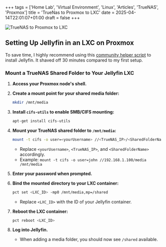 +++
tags = ['Home Lab', 'Virtual Environment', 'Linux', 'Articles', 'TrueNAS', 'Proxmox']
title = 'TrueNas to Proxmox to LXC'
date = 2025-04-14T22:01:07+01:00
draft = false
+++

![TrueNAS to Proxmox to LXC](https://pbrazeale.github.io/images/TrueNas_Proxmox_LXC.jpg)

## Setting Up Jellyfin in an LXC on Proxmox

To save time, I highly recommend using this [community helper script](https://community-scripts.github.io/ProxmoxVE/scripts?id=jellyfin) to install Jellyfin. It shaved off 30 minutes compared to my first setup.

### Mount a TrueNAS Shared Folder to Your Jellyfin LXC

1. **Access your Proxmox node's shell.**

2. **Create a mount point for your shared media folder:**

   ```bash
   mkdir /mnt/media
   ```

3. **Install `cifs-utils` to enable SMB/CIFS mounting:**

   ```bash
   apt-get install cifs-utils
   ```

4. **Mount your TrueNAS shared folder to `/mnt/media`:**

   ```bash
   mount -t cifs -o user=<yourUsername> //<TrueNAS_IP>/<SharedFolderName> /mnt/media
   ```

   - Replace `<yourUsername>`, `<TrueNAS_IP>`, and `<SharedFolderName>` accordingly.
   - Example: `mount -t cifs -o user=john //192.168.1.100/media /mnt/media`

5. **Enter your password when prompted.**

6. **Bind the mounted directory to your LXC container:**

   ```bash
   pct set <LXC_ID> -mp0 /mnt/media,mp=/shared
   ```

   - Replace `<LXC_ID>` with the ID of your Jellyfin container.

7. **Reboot the LXC container:**

   ```bash
   pct reboot <LXC_ID>
   ```

8. **Log into Jellyfin.**
   - When adding a media folder, you should now see `/shared` available.
